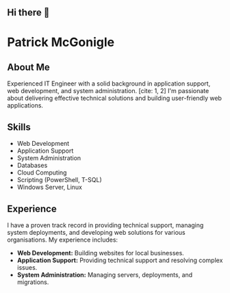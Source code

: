 ## Hi there 👋

# Patrick McGonigle

## About Me

Experienced IT Engineer with a solid background in application support, web development, and system administration. [cite: 1, 2] I'm passionate about delivering effective technical solutions and building user-friendly web applications.

## Skills

* Web Development
* Application Support
* System Administration
* Databases
* Cloud Computing
* Scripting (PowerShell, T-SQL)
* Windows Server, Linux

## Experience

I have a proven track record in providing technical support, managing system deployments, and developing web solutions for various organisations. My experience includes:

* **Web Development:** Building websites for local businesses. 
* **Application Support:** Providing technical support and resolving complex issues. 
* **System Administration:** Managing servers, deployments, and migrations. 

